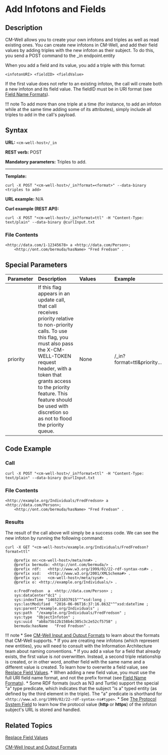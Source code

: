 # Add Infotons and Fields

## Description

CM-Well allows you to create your own infotons and triples as well as read existing ones. You can create new infotons in CM-Well, and add their field values by adding triples with the new infoton as their subject. To do this, you send a POST command to the _in endpoint.entity

When you add a field and its value, you add a triple with this format:

```
<infotonURI> <fieldID> <fieldValue>
```

If the first value does not refer to an existing infoton, the call will create both a new infoton and its field value. The fieldID must be in URI format (see [Field Name Formats](../../APIReference/UsageTopics/API.FieldNameFormats.md)).

!!! note
	To add more than one triple at a time (for instance, to add an infoton while at the same time adding some of its attributes), simply include all triples to add in the call's payload.

## Syntax

**URL:** ```<cm-well-host>/_in```

**REST verb:** POST

**Mandatory parameters:** Triples to add.

----------

**Template:**

```
curl -X POST "<cm-well-host>/_in?format=<format>" --data-binary <triples to add>
```

**URL example:** N/A

**Curl example (REST API):**

```
curl -X POST "<cm-well-host>/_in?format=ttl" -H "Content-Type: text/plain" --data-binary @curlInput.txt
```

### File Contents

```
<http://data.com/1-12345678> a <http://data.com/Person>; 
    <http://ont.com/bermuda/hasName> "Fred Fredson" .
```

## Special Parameters

Parameter | Description&nbsp;&nbsp;&nbsp;&nbsp;&nbsp;&nbsp; | Values&nbsp;&nbsp;&nbsp;&nbsp;&nbsp;&nbsp;&nbsp;&nbsp;&nbsp;&nbsp; | Example
:----------|:-------------|:--------|:---------
priority | If this flag appears in an update call, that call receives priority relative to non-priority calls. To use this flag, you must also pass the X-CM-WELL-TOKEN request header, with a token that grants access to the priority feature. This feature should be used with discretion so as not to flood the priority queue. | None | <cm-well-host>/_in?format=ttl&priority...

## Code Example

### Call

```
curl -X POST "<cm-well-host>/_in?format=ttl" -H "Content-Type: text/plain" --data-binary @curlInput.txt
```

### File Contents

```
<http://example.org/Individuals/FredFredson> a <http://data.com/Person>; 
    <http://ont.com/bermuda/hasName> "Fred Fredson" .
```

### Results

The result of the call above will simply be a success code. We can see the new infoton by running the following command:

```
curl -X GET "<cm-well-host>/example.org/Individuals/FredFredson?format=ttl"
    
    @prefix nn:<cm-well-host>/meta/nn#> .
    @prefix bermuda: <http://ont.com/bermuda/> .
    @prefix rdf:   <http://www.w3.org/1999/02/22-rdf-syntax-ns#> .
    @prefix xsd:   <http://www.w3.org/2001/XMLSchema#> .
    @prefix sys:   <cm-well-host>/meta/sys#> .
    @prefix o: <http://example.org/Individuals/> .
    
    o:FredFredson  a  <http://data.com/Person> ;
    sys:dataCenter"dc1" ;
    sys:indexTime "1465231037915"^^xsd:long ;
    sys:lastModified  "2016-06-06T16:37:16.863Z"^^xsd:dateTime ;
    sys:parent"/example.org/Individuals" ;
    sys:path  "/example.org/Individuals/FredFredson" ;
    sys:type  "ObjectInfoton" ;
    sys:uuid  "ab8a75b12b158b4c305c3c2e52cf5758" ;
    bermuda:hasName   "Fred Fredson" .    
```

!!! note
	* See [CM-Well Input and Output Formats](../../APIReference/UsageTopics/API.InputAndOutputFormats.md) to learn about the formats that CM-Well supports.
	* If you are creating new infotons (which represent new entities), you will need to consult with the Information Architecture team about naming conventions. 
	* If you add a value for a field that already exists, the first value is *not* overwritten. Instead, a second triple relationship is created, or in other word, another field with the same name and a different value is created. To learn how to overwrite a field value, see [Replace Field Values](API.Update.ReplaceFieldValues.md).
	* When adding a new field value, you must use the full URI field name format, and not the prefix format (see [Field Name Formats](../../APIReference/UsageTopics/API.FieldNameFormats.md)).
	* Some RDF formats (such as N3 and Turtle) support the special "a" type predicate, which indicates that the subject "is a" typed entity (as defined by the third element in the triple). The "a" predicate is shorthand for `<http://www.w3.org/1999/02/22-rdf-syntax-ns#type>`.
	* See [The Protocol System Field](../UsageTopics/API.ProtocolSystemField.md) to learn how the protocol value (**http** or **https**) of the infoton subject's URL is stored and handled.

## Related Topics

[Replace Field Values](API.Update.ReplaceFieldValues.md)

[CM-Well Input and Output Formats](../../APIReference/UsageTopics/API.InputAndOutputFormats.md)


